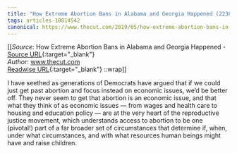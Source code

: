 ```yaml
---
title: "How Extreme Abortion Bans in Alabama and Georgia Happened (223802935)"
tags: articles-10814542
canonical: https://www.thecut.com/2019/05/how-extreme-abortion-bans-in-alabama-and-georgia-happened.html
---
```


[[_Source_: How Extreme Abortion Bans in Alabama and Georgia Happened - [Source URL](https://www.thecut.com/2019/05/how-extreme-abortion-bans-in-alabama-and-georgia-happened.html){:target="_blank"}<br>
_Author_: www.thecut.com<br>
[Readwise URL](https://readwise.io/open/223802935){:target="_blank"}
::wrap]]

I have seethed as generations of Democrats have argued that if we could just get past abortion and focus instead on economic issues, we’d be better off. They never seem to get that abortion is an economic issue, and that what they think of as economic issues — from wages and health care to housing and education policy — are at the very heart of the reproductive justice movement, which understands access to abortion to be one (pivotal!) part of a far broader set of circumstances that determine if, when, under what circumstances, and with what resources human beings might have and raise children.
